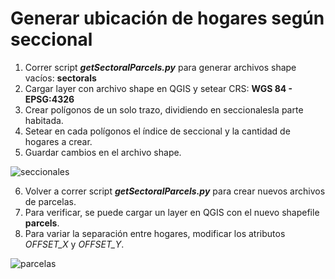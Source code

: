 # Generar ubicación de hogares según seccional
1. Correr script ***getSectoralParcels.py*** para generar archivos shape vacíos: **sectorals**
2. Cargar layer con archivo shape en QGIS y setear CRS: **WGS 84 - EPSG:4326**
3. Crear polígonos de un solo trazo, dividiendo en seccionalesla parte habitada.
4. Setear en cada polígonos el índice de seccional y la cantidad de hogares a crear.
5. Guardar cambios en el archivo shape.

![seccionales](https://i.imgur.com/y6QjdLQl.jpg)

6. Volver a correr script ***getSectoralParcels.py*** para crear nuevos archivos de parcelas.
7. Para verificar, se puede cargar un layer en QGIS con el nuevo shapefile **parcels**.
8. Para variar la separación entre hogares, modificar los atributos *OFFSET_X* y *OFFSET_Y*.

![parcelas](https://i.imgur.com/8KrGbcSl.jpg)

